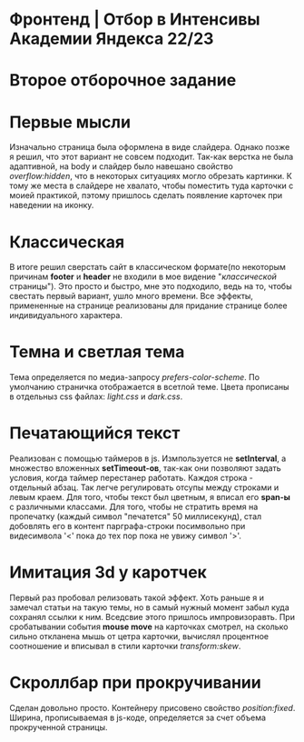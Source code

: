 # Фронтенд | Отбор в Интенсивы Академии Яндекса 22/23

# Второе отборочное задание

# Первые мысли 

Изначально страница была оформлена в виде слайдера. Однако позже я решил, что этот вариант не совсем подходит. Так-как верстка не была адаптивной, на body и слайдер было навешано свойство *overflow:hidden*, что в некоторых ситуациях могло обрезать картинки. К тому же места в слайдере не хвалато, чтобы поместить туда карточки с моией практикой, пэтому пришлось сделать появление карточек при наведении на иконку.

# Классическая

В итоге решил сверстать сайт в классическом формате(по некоторым причинам **footer** и **header** не входили в мое видение "*классической* страницы"). Это просто и быстро, мне это подходило, ведь на то, чтобы свестать первый вариант, ушло много времени. Все эффекты, примененные на странице реализованы для придание странице более индивидуального характера.

# Темна и светлая тема

Тема определяется по медиа-запросу *prefers-color-scheme*. По умолчанию страничка отображается в всетлой теме. Цвета прописаны в отдельныз css файлах: *light.css* и *dark.css*.

# Печатающийся текст

Реализован с помощью таймеров в js. Измпользуется не **setInterval**, а множество вложенных **setTimeout-ов**, так-как они позволяют задать условия, когда таймер перестанер работать. 
Каждоя строка - отдельный абзац. Так легче регулировать отсупы между строками и левым краем. Для того, чтобы текст был цветным, я вписал его **span-ы** c различными классами. Для того, чтобы не стратить время на пропечатку *<span>* (каждый символ "печатется" 50 миллисекунд), стал добовлять его в контент парграфа-строки посимвольно при видесимвола '<' пока до тех пор пока не увижу символ '>'.

# Имитация 3d у каротчек

Первый раз пробовал релизовать такой эффект. Хоть раньше я и замечал статьи на такую темы, но в самый нужный момент забыл куда сохранял ссылки к ним. Вседсвие этого пришлось импровизоравть. При сробатывании события **mouse move** на карточках смотрел, на сколько сильно откланена мышь от цетра карточки, вычислял процентное соотношение и вписывал в стили карточки *transform:skew*.

# Скроллбар при прокручивании

Сделан довольно просто. Контейнеру присовено свойство *position:fixed*. Ширина, прописываемая в js-коде, определяется за счет объема прокрученной страницы.
